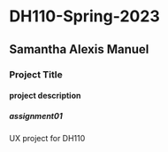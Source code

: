 # DH110-Spring-2023

## Samantha Alexis Manuel 

### Project Title 

#### project description

##### assignment01

UX project for DH110


